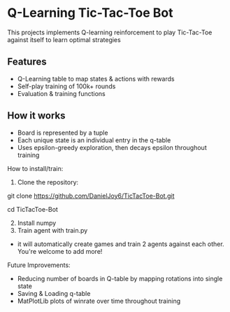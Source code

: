 # Q-Learning Tic-Tac-Toe Bot

This projects implements Q-learning reinforcement to play Tic-Tac-Toe against
itself to learn optimal strategies

## **Features**
* Q-Learning table to map states & actions with rewards
* Self-play training of 100k+ rounds
* Evaluation & training functions

## **How it works**
* Board is represented by a tuple
* Each unique state is an individual entry in the q-table
* Uses epsilon-greedy exploration, then decays epsilon throughout training

How to install/train:
1. Clone the repository:

git clone https://github.com/DanielJoy6/TicTacToe-Bot.git

cd TicTacToe-Bot

2. Install numpy
3. Train agent with train.py
  * it will automatically create games and train 2 agents against each other. You're welcome to add more!
     
Future Improvements:
* Reducing number of boards in Q-table by mapping rotations into single state
* Saving & Loading q-table
* MatPlotLib plots of winrate over time throughout training
